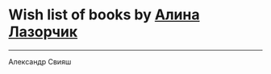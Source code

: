 # Wish list of books by [Алина Лазорчик](https://my.mail.ru/mail/lalisha1990/)
---

Александр Свияш

